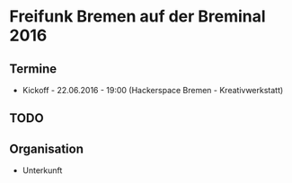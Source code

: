# Freifunk Bremen auf der Breminal 2016

## Termine
* Kickoff - 22.06.2016 - 19:00 (Hackerspace Bremen - Kreativwerkstatt)


## TODO

## Organisation
* Unterkunft